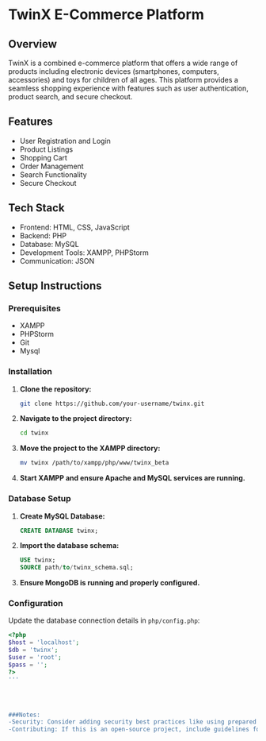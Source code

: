 # TwinX E-Commerce Platform

## Overview

TwinX is a combined e-commerce platform that offers a wide range of products including electronic devices (smartphones, computers, accessories) and toys for children of all ages. This platform provides a seamless shopping experience with features such as user authentication, product search, and secure checkout.

## Features

- User Registration and Login
- Product Listings
- Shopping Cart
- Order Management
- Search Functionality
- Secure Checkout

## Tech Stack

- Frontend: HTML, CSS, JavaScript
- Backend: PHP
- Database: MySQL
- Development Tools: XAMPP, PHPStorm
- Communication: JSON



## Setup Instructions

### Prerequisites

- XAMPP
- PHPStorm
- Git
- Mysql

### Installation

1. **Clone the repository:**
    ```bash
    git clone https://github.com/your-username/twinx.git
    ```
2. **Navigate to the project directory:**
    ```bash
    cd twinx
    ```
3. **Move the project to the XAMPP directory:**
    ```bash
    mv twinx /path/to/xampp/php/www/twinx_beta
    ```
4. **Start XAMPP and ensure Apache and MySQL services are running.**

### Database Setup

1. **Create MySQL Database:**
    ```sql
    CREATE DATABASE twinx;
    ```

2. **Import the database schema:**
    ```sql
    USE twinx;
    SOURCE path/to/twinx_schema.sql;
    ```

3. **Ensure MongoDB is running and properly configured.**

### Configuration

Update the database connection details in `php/config.php`:

```php
<?php
$host = 'localhost';
$db = 'twinx';
$user = 'root';
$pass = '';
?>
'''




###Notes:
-Security: Consider adding security best practices like using prepared statements for MySQL queries and sanitizing user inputs.
-Contributing: If this is an open-source project, include guidelines for contributing, reporting bugs, and requesting features.

